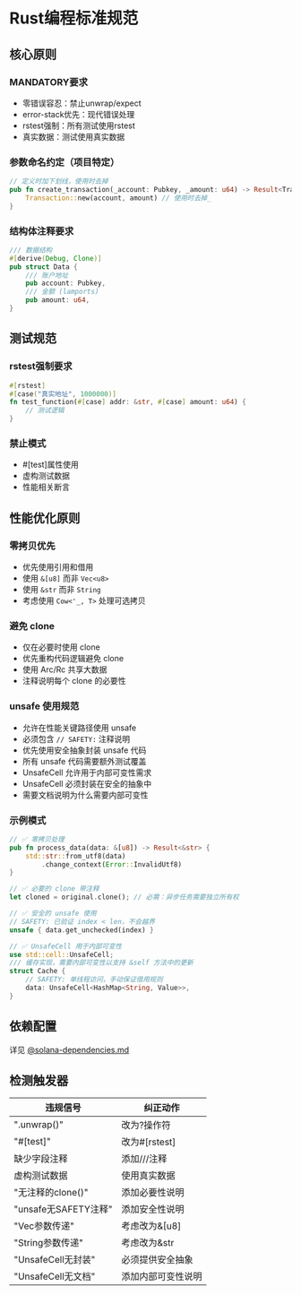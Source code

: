 # Rust编程标准规范

## 核心原则

### MANDATORY要求
- 零错误容忍：禁止unwrap/expect
- error-stack优先：现代错误处理
- rstest强制：所有测试使用rstest
- 真实数据：测试使用真实数据

### 参数命名约定（项目特定）
```rust
// 定义时加下划线，使用时去掉
pub fn create_transaction(_account: Pubkey, _amount: u64) -> Result<Transaction> {
    Transaction::new(account, amount) // 使用时去掉_
}
```

### 结构体注释要求
```rust
/// 数据结构
#[derive(Debug, Clone)]
pub struct Data {
    /// 账户地址
    pub account: Pubkey,
    /// 金额 (lamports)
    pub amount: u64,
}
```

## 测试规范

### rstest强制要求
```rust
#[rstest]
#[case("真实地址", 1000000)]
fn test_function(#[case] addr: &str, #[case] amount: u64) {
    // 测试逻辑
}
```

### 禁止模式
- #[test]属性使用
- 虚构测试数据
- 性能相关断言

## 性能优化原则

### 零拷贝优先
- 优先使用引用和借用
- 使用 `&[u8]` 而非 `Vec<u8>`
- 使用 `&str` 而非 `String`
- 考虑使用 `Cow<'_, T>` 处理可选拷贝

### 避免 clone
- 仅在必要时使用 clone
- 优先重构代码逻辑避免 clone
- 使用 Arc/Rc 共享大数据
- 注释说明每个 clone 的必要性

### unsafe 使用规范
- 允许在性能关键路径使用 unsafe
- 必须包含 `// SAFETY:` 注释说明
- 优先使用安全抽象封装 unsafe 代码
- 所有 unsafe 代码需要额外测试覆盖
- UnsafeCell 允许用于内部可变性需求
- UnsafeCell 必须封装在安全的抽象中
- 需要文档说明为什么需要内部可变性

### 示例模式
```rust
// ✅ 零拷贝处理
pub fn process_data(data: &[u8]) -> Result<&str> {
    std::str::from_utf8(data)
        .change_context(Error::InvalidUtf8)
}

// ✅ 必要的 clone 带注释
let cloned = original.clone(); // 必需：异步任务需要独立所有权

// ✅ 安全的 unsafe 使用
// SAFETY: 已验证 index < len，不会越界
unsafe { data.get_unchecked(index) }

// ✅ UnsafeCell 用于内部可变性
use std::cell::UnsafeCell;
/// 缓存实现，需要内部可变性以支持 &self 方法中的更新
struct Cache {
    // SAFETY: 单线程访问，手动保证借用规则
    data: UnsafeCell<HashMap<String, Value>>,
}
```

## 依赖配置

详见 [@solana-dependencies.md](./solana-dependencies.md)

## 检测触发器

| 违规信号 | 纠正动作 |
|---------|---------|
| ".unwrap()" | 改为?操作符 |
| "#[test]" | 改为#[rstest] |
| 缺少字段注释 | 添加///注释 |
| 虚构测试数据 | 使用真实数据 |
| "无注释的clone()" | 添加必要性说明 |
| "unsafe无SAFETY注释" | 添加安全性说明 |
| "Vec<u8>参数传递" | 考虑改为&[u8] |
| "String参数传递" | 考虑改为&str |
| "UnsafeCell无封装" | 必须提供安全抽象 |
| "UnsafeCell无文档" | 添加内部可变性说明 |